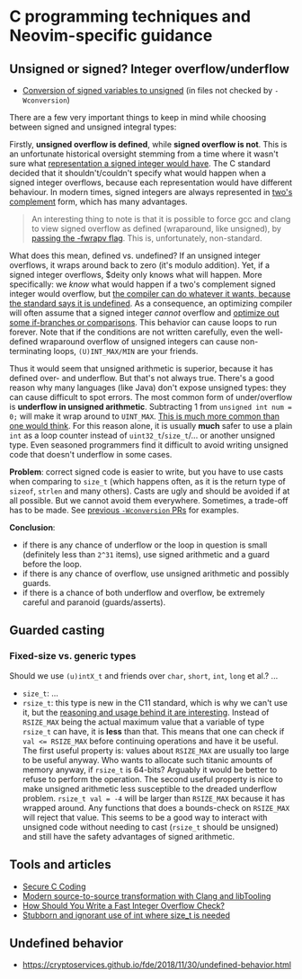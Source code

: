 # C programming techniques and Neovim-specific guidance

## Unsigned or signed? Integer overflow/underflow

* [Conversion of signed variables to unsigned](https://github.com/neovim/neovim/pull/558#issuecomment-40863654) (in files not checked by `-Wconversion`)

There are a few very important things to keep in mind while choosing between signed and unsigned integral types:

Firstly, **unsigned overflow is defined**, while **signed overflow is not**. This is an unfortunate historical oversight stemming from a time where it wasn't sure what [representation a signed integer would have](http://stackoverflow.com/questions/18195715/why-is-unsigned-integer-overflow-defined-behavior-but-signed-integer-overflow-is). The C standard decided that it shouldn't/couldn't specify what would happen when a signed integer overflows, because each representation would have different behaviour. In modern times, signed integers are always represented in [two's complement](http://en.wikipedia.org/wiki/Two's_complement) form, which has many advantages. 

> An interesting thing to note is that it is possible to force gcc and clang to view signed overflow as defined (wraparound, like unsigned), by [passing the -fwrapv flag](http://stackoverflow.com/a/4712784/558819). This is, unfortunately, non-standard.

What does this mean, defined vs. undefined? If an unsigned integer overflows, it wraps around back to zero (it's modulo addition). Yet, if a signed integer overflows, $deity only knows what will happen. More specifically: we _know_ what would happen if a two's complement signed integer would overflow, but [the compiler can do whatever it wants, because the standard says it is undefined](http://stackoverflow.com/a/18195756/558819). As a consequence, an optimizing compiler will often assume that a signed integer _cannot_ overflow and [optimize out some if-branches or comparisons](https://cryptoservices.github.io/fde/2018/11/30/undefined-behavior.html). This behavior can cause loops to run forever. Note that if the conditions are not written carefully, even the well-defined wraparound overflow of unsigned integers can cause non-terminating loops, `(U)INT_MAX/MIN` are your friends.

Thus it would seem that unsigned arithmetic is superior, because it has defined over- and underflow. But that's not always true. There's a good reason why many languages (like Java) don't expose unsigned types: they can cause difficult to spot errors. The most common form of under/overflow is **underflow in unsigned arithmetic**. Subtracting 1 from `unsigned int num = 0;` will make it wrap around to `UINT_MAX`. [This is much more common than one would think](http://www.soundsoftware.ac.uk/c-pitfall-unsigned). For this reason alone, it is usually **much** safer to use a plain `int` as a loop counter instead of `uint32_t`/`size_t`/... or another unsigned type. Even seasoned programmers find it difficult to avoid writing unsigned code that doesn't underflow in some cases.

**Problem**: correct signed code is easier to write, but you have to use casts when comparing to `size_t` (which happens often, as it is the return type of `sizeof`, `strlen` and many others). Casts are ugly and should be avoided if at all possible. But we cannot avoid them everywhere. Sometimes, a trade-off has to be made. See [previous `-Wconversion` PRs](https://github.com/neovim/neovim/pulls?q=is%3Apr+is%3Aclosed+wconversion) for examples.

**Conclusion**: 

- if there is any chance of underflow or the loop in question is small (definitely less than `2^31` items), use signed arithmetic and a guard before the loop.
- if there is any chance of overflow, use unsigned arithmetic and possibly guards.
- if there is a chance of both underflow and overflow, be extremely careful and paranoid (guards/asserts).

## Guarded casting

### Fixed-size vs. generic types

Should we use `(u)intX_t` and friends over `char`, `short`, `int`, `long` et al.? ...

- `size_t`: ...
- `rsize_t`: this type is new in the C11 standard, which is why we can't use it, but the [reasoning and usage behind it are interesting](http://www.drdobbs.com/cpp/the-safe-c-library/214502214). Instead of `RSIZE_MAX` being the actual maximum value that a variable of type `rsize_t` can have, it is **less** than that. This means that one can check if `val <= RSIZE_MAX` before continuing operations and have it be useful. The first useful property is: values about `RSIZE_MAX` are usually too large to be useful anyway. Who wants to allocate such titanic amounts of memory anyway, if `rsize_t` is 64-bits? Arguably it would be better to refuse to perform the operation. The second useful property is nice to make unsigned arithmetic less susceptible to the dreaded underflow problem. `rsize_t val = -4` will be larger than `RSIZE_MAX` because it has wrapped around. Any functions that does a bounds-check on `RSIZE_MAX` will reject that value. This seems to be a good way to interact with unsigned code without needing to cast (`rsize_t` should be unsigned) and still have the safety advantages of signed arithmetic.

## Tools and articles

- [Secure C Coding](https://wiki.sei.cmu.edu/confluence/display/c/SEI+CERT+C+Coding+Standard)
- [Modern source-to-source transformation with Clang and libTooling](http://eli.thegreenplace.net/2014/05/01/modern-source-to-source-transformation-with-clang-and-libtooling/)
- [How Should You Write a Fast Integer Overflow Check?](http://blog.regehr.org/archives/1139)
- [Stubborn and ignorant use of int where size_t is needed](http://ewontfix.com/9/)

## Undefined behavior

- https://cryptoservices.github.io/fde/2018/11/30/undefined-behavior.html
